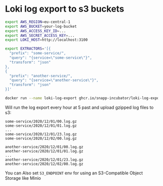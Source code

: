 # Loki log export to s3 buckets

```bash
export AWS_REGION=eu-central-1
export AWS_BUCKET=your-log-bucket
export AWS_ACCESS_KEY_ID=...
export AWS_SECRET_ACCESS_KEY=...
export LOKI_HOST=http://localhost:3100

export EXTRACTORS='[{
  "prefix": "some-service/",
  "query": "{service=\"some-service\"}",
  "transform": "json"
},
{
  "prefix": "another-service/",
  "query": "{service=\"another-service\"}",
  "transform": "json"
}]'

docker run --name loki-log-export ghcr.io/snapp-incubator/loki-log-export:v1.1.0
```

Will run the log export every hour at 5 past and upload gzipped log files to s3:
```
some-service/2020/12/01/00.log.gz
some-service/2020/12/01/01.log.gz
...
some-service/2020/12/01/23.log.gz
some-service/2020/12/02/00.log.gz

another-service/2020/12/01/00.log.gz
another-service/2020/12/01/01.log.gz
...
another-service/2020/12/01/23.log.gz
another-service/2020/12/02/00.log.gz
```

You can Also set `S3_ENDPOINT` env for using an S3-Compatible Object Storage like Minio
